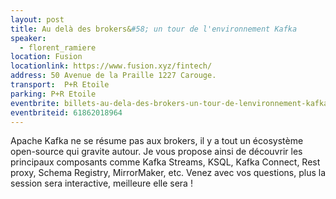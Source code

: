 ```yaml
---
layout: post
title: Au delà des brokers&#58; un tour de l'environnement Kafka
speaker:
  - florent_ramiere
location: Fusion
locationlink: https://www.fusion.xyz/fintech/
address: 50 Avenue de la Praille 1227 Carouge.
transport:  P+R Etoile
parking: P+R Etoile
eventbrite: billets-au-dela-des-brokers-un-tour-de-lenvironnement-kafka-
eventbriteid: 61862018964
---
```


Apache Kafka ne se résume pas aux brokers, il y a tout un écosystème open-source qui gravite autour. Je vous propose ainsi de découvrir les principaux composants comme Kafka Streams, KSQL, Kafka Connect, Rest proxy, Schema Registry, MirrorMaker, etc.
Venez avec vos questions, plus la session sera interactive, meilleure elle sera !